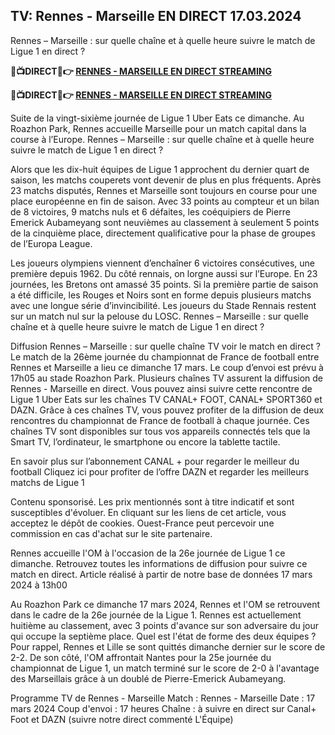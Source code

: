 <h2>TV: Rennes - Marseille EN DIRECT 17.03.2024</h2>

Rennes – Marseille : sur quelle chaîne et à quelle heure suivre le match de Ligue 1 en direct ?

<strong> 🔴📺DIRECT📲👉 <a href="https://onlinestreamshd.com/league1/" rel="nofollow"> RENNES - MARSEILLE EN DIRECT STREAMING </a> </strong>

<strong> 🔴📺DIRECT📲👉️ <a href="https://onlinestreamshd.com/league1/" rel="nofollow"> RENNES - MARSEILLE EN DIRECT STREAMING </a> </strong>

Suite de la vingt-sixième journée de Ligue 1 Uber Eats ce dimanche. Au Roazhon Park, Rennes accueille Marseille pour un match capital dans la course à l’Europe. Rennes – Marseille : sur quelle chaîne et à quelle heure suivre le match de Ligue 1 en direct ?

Alors que les dix-huit équipes de Ligue 1 approchent du dernier quart de saison, les matchs couperets vont devenir de plus en plus fréquents. Après 23 matchs disputés, Rennes et Marseille sont toujours en course pour une place européenne en fin de saison. Avec 33 points au compteur et un bilan de 8 victoires, 9 matchs nuls et 6 défaites, les coéquipiers de Pierre Emerick Aubameyang sont neuvièmes au classement à seulement 5 points de la cinquième place, directement qualificative pour la phase de groupes de l’Europa League. 

Les joueurs olympiens viennent d’enchaîner 6 victoires consécutives, une première depuis 1962. Du côté rennais, on lorgne aussi sur l’Europe. En 23 journées, les Bretons ont amassé 35 points. Si la première partie de saison a été difficile, les Rouges et Noirs sont en forme depuis plusieurs matchs avec une longue série d’invincibilité. Les joueurs du Stade Rennais restent sur un match nul sur la pelouse du LOSC. Rennes – Marseille : sur quelle chaîne et à quelle heure suivre le match de Ligue 1 en direct ?

Diffusion Rennes – Marseille : sur quelle chaîne TV voir le match en direct ?
Le match de la 26ème journée du championnat de France de football entre Rennes et Marseille a lieu ce dimanche 17 mars. Le coup d’envoi est prévu à 17h05 au stade Roazhon Park. Plusieurs chaînes TV assurent la diffusion de Rennes - Marseille en direct. Vous pouvez ainsi suivre cette rencontre de Ligue 1 Uber Eats sur les chaînes TV CANAL+ FOOT, CANAL+ SPORT360 et DAZN. Grâce à ces chaînes TV, vous pouvez profiter de la diffusion de deux rencontres du championnat de France de football à chaque journée. Ces chaînes TV sont disponibles sur tous vos appareils connectés tels que la Smart TV, l’ordinateur, le smartphone ou encore la tablette tactile.

En savoir plus sur l’abonnement CANAL + pour regarder le meilleur du football
Cliquez ici pour profiter de l’offre DAZN et regarder les meilleurs matchs de Ligue 1

Contenu sponsorisé. Les prix mentionnés sont à titre indicatif et sont susceptibles d'évoluer. En cliquant sur les liens de cet article, vous acceptez le dépôt de cookies. Ouest-France peut percevoir une commission en cas d'achat sur le site partenaire.

Rennes accueille l'OM à l'occasion de la 26e journée de Ligue 1 ce dimanche. Retrouvez toutes les informations de diffusion pour suivre ce match en direct.
Article réalisé à partir de notre base de données
17 mars 2024 à 13h00

Au Roazhon Park ce dimanche 17 mars 2024, Rennes et l'OM se retrouvent dans le cadre de la 26e journée de la Ligue 1. Rennes est actuellement huitième au classement, avec 3 points d'avance sur son adversaire du jour qui occupe la septième place.
Quel est l'état de forme des deux équipes ?
Pour rappel, Rennes et Lille se sont quittés dimanche dernier sur le score de 2-2. De son côté, l'OM affrontait Nantes pour la 25e journée du championnat de Ligue 1, un match terminé sur le score de 2-0 à l'avantage des Marseillais grâce à un doublé de Pierre-Emerick Aubameyang.

Programme TV de Rennes - Marseille
Match : Rennes - Marseille
Date : 17 mars 2024
Coup d'envoi : 17 heures
Chaîne : à suivre en direct sur Canal+ Foot et DAZN (suivre notre direct commenté L'Équipe)
